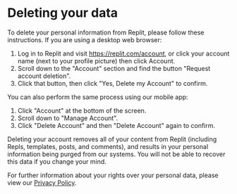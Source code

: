 # Deleting your data

To delete your personal information from Replit, please follow these instructions.  If you are using a desktop web browser:

1. Log in to Replit and visit https://replit.com/account, or click your account name (next to your profile picture) then click Account.
2. Scroll down to the "Account" section and find the button "Request account deletion".
3. Click that button, then click "Yes, Delete my Account" to confirm.

You can also perform the same process using our mobile app:

1. Click "Account" at the bottom of the screen.
2. Scroll down to "Manage Account".
3. Click "Delete Account" and then "Delete Account" again to confirm.

Deleting your account removes all of your content from Replit (including Repls, templates, posts, and comments), and results in your personal information being purged from our systems. You will not be able to recover this data if you change your mind.

For further information about your rights over your personal data, please view our [Privacy Policy](https://replit.com/site/privacy).